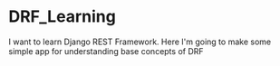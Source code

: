 # DRF_Learning
I want to learn Django REST Framework. Here I'm going to make some simple app for understanding base concepts of DRF
